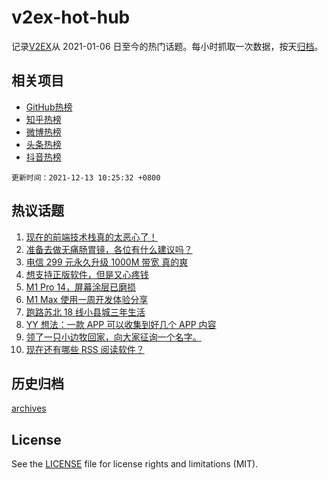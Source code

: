 # v2ex-hot-hub

 记录[V2EX](https://www.v2ex.com/)从 2021-01-06 日至今的热门话题。每小时抓取一次数据，按天[归档](archives)。
 
 ## 相关项目

- [GitHub热榜](https://github.com/lonnyzhang423/github-hot-hub)
- [知乎热榜](https://github.com/lonnyzhang423/zhihu-hot-hub)
- [微博热榜](https://github.com/lonnyzhang423/weibo-hot-hub)
- [头条热榜](https://github.com/lonnyzhang423/toutiao-hot-hub)
- [抖音热榜](https://github.com/lonnyzhang423/douyin-hot-hub)


 `更新时间：2021-12-13 10:25:32 +0800`

## 热议话题

1. [现在的前端技术栈真的太恶心了！](https://www.v2ex.com/t/821702)
1. [准备去做无痛肠胃镜，各位有什么建议吗？](https://www.v2ex.com/t/821634)
1. [电信 299 元永久升级 1000M 带宽 真的爽](https://www.v2ex.com/t/821649)
1. [想支持正版软件，但是又心疼钱](https://www.v2ex.com/t/821653)
1. [M1 Pro 14，屏幕涂层已磨损](https://www.v2ex.com/t/821673)
1. [M1 Max 使用一周开发体验分享](https://www.v2ex.com/t/821665)
1. [跑路苏北 18 线小县城三年生活](https://www.v2ex.com/t/821635)
1. [YY 想法：一款 APP 可以收集到好几个 APP 内容](https://www.v2ex.com/t/821632)
1. [领了一只小边牧回家，向大家征询一个名字。](https://www.v2ex.com/t/821771)
1. [现在还有哪些 RSS 阅读软件？](https://www.v2ex.com/t/821718)

## 历史归档

[archives](archives)

## License

See the [LICENSE](LICENSE) file for license rights and limitations (MIT).
